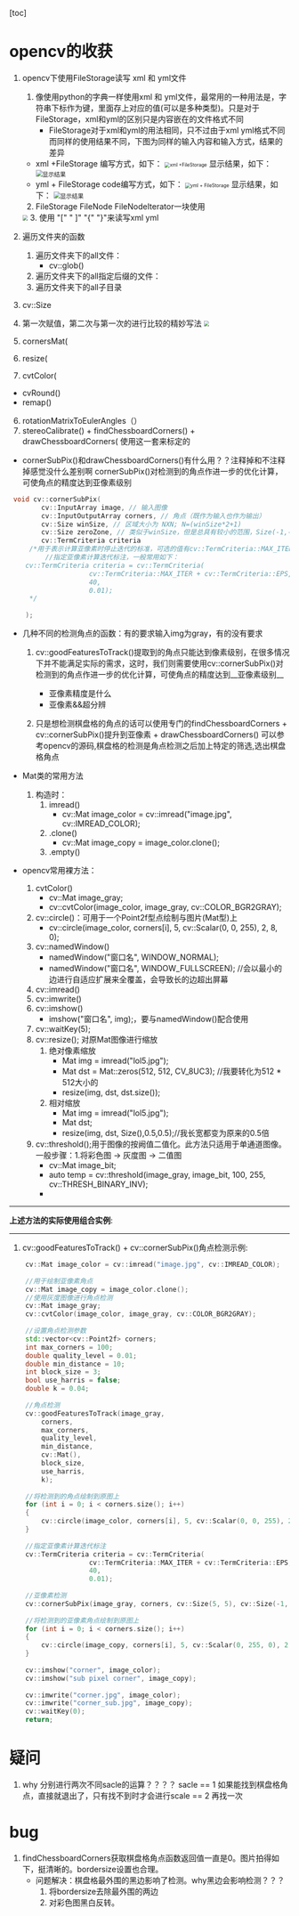 [toc]


# opencv的收获

1. opencv下使用FileStorage读写 xml 和 yml文件
	1. 像使用python的字典一样使用xml 和 yml文件，最常用的一种用法是，字符串下标作为键，里面存上对应的值(可以是多种类型)。只是对于FileStorage，xml和yml的区别只是内容嵌在的文件格式不同
		- FileStorage对于xml和yml的用法相同，只不过由于xml yml格式不同而同样的使用结果不同，下图为同样的输入内容和输入方式，结果的差异
	- xml +FileStorage
		编写方式，如下：
		<img src="C:\Users\king-kong\Desktop\要做的事情\picture\Opencv\FileStorage+xml.PNG" alt="xml +FileStorage " style="zoom:60%; float:center;" />
		显示结果，如下：
		<img src="C:\Users\king-kong\Desktop\要做的事情\picture\Opencv\xml显示结果.PNG" alt="显示结果" style="zoom:75%; float:center" />
	- yml + FileStorage
		code编写方式，如下：
		<img src="C:\Users\king-kong\Desktop\要做的事情\picture\Opencv\FileStorage+yml.PNG" alt="yml + FileStorage" style="zoom:60%; float:center;" />
		显示结果，如下：
		<img src="C:\Users\king-kong\Desktop\要做的事情\picture\Opencv\yml显示结果.PNG" alt="显示结果" style="zoom:75%; float:center;" />
	2. FileStorage FileNode FileNodeIterator一块使用
	<img src="C:\Users\king-kong\Desktop\要做的事情\picture\Opencv\FileStorage+FileNode+FileNodeIterator.PNG" style="zoom:60%;" />
	3. 使用 "[" " ]"  "{" "}"来读写xml  yml


2. 遍历文件夹的函数
	1. 遍历文件夹下的all文件：
		- cv::glob()
	2. 遍历文件夹下的all指定后缀的文件：
	3. 遍历文件夹下的all子目录


3. cv::Size


4. 第一次赋值，第二次与第一次的进行比较的精妙写法
	<img src="C:\Users\king-kong\Desktop\要做的事情\picture\Opencv\第一次赋值-第二次与第一次比较.PNG" style="zoom:60%;" />


5. cornersMat(
6. resize(
7. cvtColor(

- cvRound()
- remap()

6. rotationMatrixToEulerAngles（）
7. stereoCalibrate()   +  findChessboardCorners()  +  drawChessboardCorners( 使用这一套来标定的



- cornerSubPix()和drawChessboardCorners()有什么用？？注释掉和不注释掉感觉没什么差别啊
	cornerSubPix()对检测到的角点作进一步的优化计算，可使角点的精度达到亚像素级别
```c++
 void cv::cornerSubPix(
        cv::InputArray image, // 输入图像
        cv::InputOutputArray corners, // 角点（既作为输入也作为输出）
        cv::Size winSize, // 区域大小为 NXN; N=(winSize*2+1)
        cv::Size zeroZone, // 类似于winSize，但是总具有较小的范围，Size(-1,-1)表示忽略
        cv::TermCriteria criteria 
     /*用于表示计算亚像素时停止迭代的标准，可选的值有cv::TermCriteria::MAX_ITER 、cv::TermCriteria::EPS（可以是两者其一，或两者均选），前者表示迭代次数达到了最大次数时停止，后者表示角点位置变化的最小值已经达到最小时停止迭代。二者均使用cv::TermCriteria()构造函数进行指定。
         //指定亚像素计算迭代标注，一般常用如下：
    cv::TermCriteria criteria = cv::TermCriteria(
                    cv::TermCriteria::MAX_ITER + cv::TermCriteria::EPS,
                    40,
                    0.01);
     */
     
    );
```

- 几种不同的检测角点的函数：有的要求输入img为gray，有的没有要求
	1. cv::goodFeaturesToTrack()提取到的角点只能达到像素级别，在很多情况下并不能满足实际的需求，这时，我们则需要使用cv::cornerSubPix()对检测到的角点作进一步的优化计算，可使角点的精度达到__亚像素级别__
		- 亚像素精度是什么
		- 亚像素&&超分辨
		
	2. 只是想检测棋盘格的角点的话可以使用专门的findChessboardCorners + cv::cornerSubPix()提升到亚像素 + drawChessboardCorners() 可以参考opencv的源码,棋盘格的检测是角点检测之后加上特定的筛选,选出棋盘格角点



- Mat类的常用方法
	1. 构造时：
		1. imread()
			- cv::Mat image_color = cv::imread("image.jpg", cv::IMREAD_COLOR);
		2. .clone()
			-  cv::Mat image_copy = image_color.clone();
		3. .empty()


- opencv常用裸方法：
	1. cvtColor()
		- cv::Mat image_gray; 
		- cv::cvtColor(image_color, image_gray, cv::COLOR_BGR2GRAY);
	2. cv::circle()：可用于一个Point2f型点绘制与图片(Mat型)上
		- cv::circle(image_color, corners[i], 5, cv::Scalar(0, 0, 255), 2, 8, 0);
	3. cv::namedWindow()
		- namedWindow("窗口名", WINDOW_NORMAL);
		- namedWindow("窗口名", WINDOW_FULLSCREEN); //会以最小的边进行自适应扩展来全覆盖，会导致长的边超出屏幕
	3. cv::imread()
	4. cv::imwrite()
	5. cv::imshow()
		- imshow("窗口名", img);，要与namedWindow()配合使用
	6. cv::waitKey(5);
	7. cv::resize(); 对原Mat图像进行缩放
		1. 绝对像素缩放
			- Mat img = imread("lol5.jpg");
			- Mat dst = Mat::zeros(512, 512, CV_8UC3); //我要转化为512 * 512大小的
			- resize(img, dst, dst.size());
		2. 相对缩放
			- Mat img = imread("lol5.jpg");
			- Mat dst;
			- resize(img, dst, Size(),0.5,0.5);//我长宽都变为原来的0.5倍
	8. cv::threshold();用于图像的按阙值二值化。此方法只适用于单通道图像。一般步骤：1.将彩色图 -> 灰度图 -> 二值图
		- cv::Mat image_bit;
		- auto temp = cv::threshold(image_gray, image_bit, 100, 255, cv::THRESH_BINARY_INV);
		- ![]()



----
__上述方法的实际使用组合实例__:

----
1. cv::goodFeaturesToTrack() + cv::cornerSubPix()角点检测示例:
```c++
	cv::Mat image_color = cv::imread("image.jpg", cv::IMREAD_COLOR);
 
    //用于绘制亚像素角点
    cv::Mat image_copy = image_color.clone();
    //使用灰度图像进行角点检测
    cv::Mat image_gray;
    cv::cvtColor(image_color, image_gray, cv::COLOR_BGR2GRAY);
 
    //设置角点检测参数
    std::vector<cv::Point2f> corners;
    int max_corners = 100;
    double quality_level = 0.01;
    double min_distance = 10;
    int block_size = 3;
    bool use_harris = false;
    double k = 0.04;
 
    //角点检测
    cv::goodFeaturesToTrack(image_gray,
        corners,
        max_corners,
        quality_level,
        min_distance,
        cv::Mat(),
        block_size,
        use_harris,
        k);
 
    //将检测到的角点绘制到原图上
    for (int i = 0; i < corners.size(); i++)
    {
        cv::circle(image_color, corners[i], 5, cv::Scalar(0, 0, 255), 2, 8, 0);
    }
 
    //指定亚像素计算迭代标注
    cv::TermCriteria criteria = cv::TermCriteria(
                    cv::TermCriteria::MAX_ITER + cv::TermCriteria::EPS,
                    40,
                    0.01);
 
    //亚像素检测
    cv::cornerSubPix(image_gray, corners, cv::Size(5, 5), cv::Size(-1, -1), criteria);
 
    //将检测到的亚像素角点绘制到原图上
    for (int i = 0; i < corners.size(); i++)
    {
        cv::circle(image_copy, corners[i], 5, cv::Scalar(0, 255, 0), 2, 8, 0);
    }
 
    cv::imshow("corner", image_color);
    cv::imshow("sub pixel corner", image_copy);
 
    cv::imwrite("corner.jpg", image_color);
    cv::imwrite("corner_sub.jpg", image_copy);
    cv::waitKey(0);
    return;
```




# 疑问
1. why 分别进行两次不同sacle的运算？？？？
	sacle == 1 如果能找到棋盘格角点，直接就退出了，只有找不到时才会进行scale == 2 再找一次


# bug
1. findChessboardCorners获取棋盘格角点函数返回值一直是0。图片拍得如下，挺清晰的。bordersize设置也合理。
	- 问题解决：棋盘格最外围的黑边影响了检测。why黑边会影响检测？？？
		1. 将bordersize去除最外围的两边
		2. 对彩色图黑白反转。
